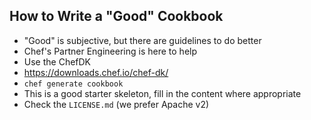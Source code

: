 ## How to Write a "Good" Cookbook
* "Good" is subjective, but there are guidelines to do better
* Chef's Partner Engineering is here to help
* Use the ChefDK
 * <https://downloads.chef.io/chef-dk/>
 * `chef generate cookbook`
 * This is a good starter skeleton, fill in the content where appropriate
 * Check the `LICENSE.md` (we prefer Apache v2)
